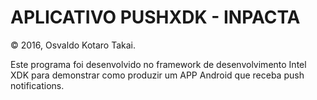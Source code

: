 APLICATIVO PUSHXDK - INPACTA
============================

© 2016, Osvaldo Kotaro Takai.

Este programa foi desenvolvido no framework de desenvolvimento Intel XDK para 
demonstrar como produzir um APP Android que receba push notifications.